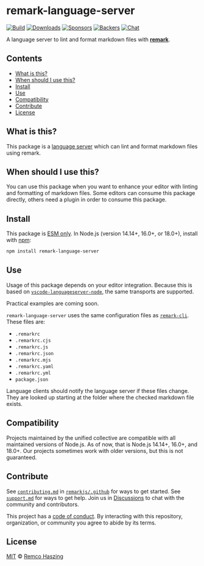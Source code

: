 # remark-language-server

[![Build][build-badge]][build]
[![Downloads][downloads-badge]][downloads]
[![Sponsors][sponsors-badge]][collective]
[![Backers][backers-badge]][collective]
[![Chat][chat-badge]][chat]

A language server to lint and format markdown files with **[remark][]**.

## Contents

*   [What is this?](#what-is-this)
*   [When should I use this?](#when-should-i-use-this)
*   [Install](#install)
*   [Use](#use)
*   [Compatibility](#compatibility)
*   [Contribute](#contribute)
*   [License](#license)

## What is this?

This package is a [language server][] which can lint and format markdown files
using remark.

## When should I use this?

You can use this package when you want to enhance your editor with linting and
formatting of markdown files.
Some editors can consume this package directly, others need a plugin in order to
consume this package.

## Install

This package is [ESM only](https://gist.github.com/sindresorhus/a39789f98801d908bbc7ff3ecc99d99c).
In Node.js (version 14.14+, 16.0+, or 18.0+), install with [npm][]:

```sh
npm install remark-language-server
```

## Use

Usage of this package depends on your editor integration.
Because this is based on
[`vscode-languageserver-node`][vscode-languageserver-node], the same transports
are supported.

Practical examples are coming soon.

`remark-language-server` uses the same configuration files as
[`remark-cli`][remark-cli].
These files are:

*   `.remarkrc`
*   `.remarkrc.cjs`
*   `.remarkrc.js`
*   `.remarkrc.json`
*   `.remarkrc.mjs`
*   `.remarkrc.yaml`
*   `.remarkrc.yml`
*   `package.json`

Language clients should notify the language server if these files change.
They are looked up starting at the folder where the checked markdown file
exists.

## Compatibility

Projects maintained by the unified collective are compatible with all maintained
versions of Node.js.
As of now, that is Node.js 14.14+, 16.0+, and 18.0+.
Our projects sometimes work with older versions, but this is not guaranteed.

## Contribute

See [`contributing.md`][contributing] in [`remarkjs/.github`][health] for ways
to get started.
See [`support.md`][support] for ways to get help.
Join us in [Discussions][chat] to chat with the community and contributors.

This project has a [code of conduct][coc].
By interacting with this repository, organization, or community you agree to
abide by its terms.

## License

[MIT][license] © [Remco Haszing][author]

<!-- Definitions -->

[build-badge]: https://github.com/remarkjs/remark-language-server/workflows/main/badge.svg

[build]: https://github.com/remarkjs/remark-language-server/actions

[downloads-badge]: https://img.shields.io/npm/dm/remark-language-server.svg

[downloads]: https://www.npmjs.com/package/remark-language-server

[sponsors-badge]: https://opencollective.com/unified/sponsors/badge.svg

[backers-badge]: https://opencollective.com/unified/backers/badge.svg

[collective]: https://opencollective.com/unified

[chat-badge]: https://img.shields.io/badge/chat-discussions-success.svg

[chat]: https://github.com/remarkjs/remark/discussions

[health]: https://github.com/remarkjs/.github

[contributing]: https://github.com/remarkjs/.github/blob/main/contributing.md

[support]: https://github.com/remarkjs/.github/blob/main/support.md

[coc]: https://github.com/remarkjs/.github/blob/main/code-of-conduct.md

[license]: https://github.com/remarkjs/remark-language-server/blob/main/license

[author]: https://github.com/remcohaszing

[npm]: https://docs.npmjs.com/cli/install

[language server]: https://microsoft.github.io/language-server-protocol/

[remark]: https://github.com/remarkjs/remark

[remark-cli]: https://github.com/remarkjs/remark/tree/main/packages/remark-cli

[vscode-languageserver-node]: https://github.com/microsoft/vscode-languageserver-node/tree/main/server
